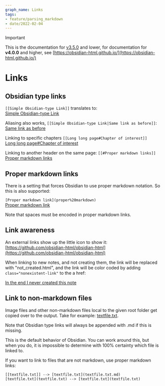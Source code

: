 ```yaml
---
graph_name: Links
tags:
- feature/parsing_markdown
- date/2022-02-04
---
```

   
>[!important]   
> This is the documentation for [v3.5.0](../Changelog/v3.5.0.md) and lower, for documentation for **v4.0.0** and higher, see [https://obsidian-html.github.io/](https://obsidian-html.github.io/)   
   
# Links   
## Obsidian type links   
`[[Simple Obsidian-type Link]]` translates to:   
[Simple Obsidian-type Link](../Demonstrations/Test%20pages/Simple%20Obsidian-type%20Link.md)   
   
Aliasing also works, `[[Simple Obsidian-type Link|Same link as before]]`:   
[Same link as before](../Demonstrations/Test%20pages/Simple%20Obsidian-type%20Link.md)   
   
Linking to specific chapters `[[Long long page#Chapter of interest]]`   
[Long long page#Chapter of interest](../Demonstrations/Test%20pages/Long%20long%20page.md#chapter-of-interest)   
   
Linking to another header on the same page: `[[#Proper markdown links]]`   
[Proper markdown links](#proper-markdown-links)   
   
## Proper markdown links   
There is a setting that forces Obsidian to use proper markdown notation. So this is also supported:   
   
`[Proper markdown link](proper%20markdown)`   
[Proper markdown link](../Demonstrations/Test%20pages/proper%20markdown.md)   
    
 Note that spaces must be encoded in proper markdown links.   
   
## Link awareness   
An external links show up the little icon to show it:   
[https://github.com/obsidian-html/obsidian-html](https://github.com/obsidian-html/obsidian-html)   
   
When linking to new notes, and not creating them, the link will be replaced with "not_created.html", and the link will be color coded by adding `class="nonexistent-link"` to the a href:   
   
[In the end I never created this note](/not_created.md)   
   
## Link to non-markdown files   
Image files and other non-markdown files local to the given root folder get copied over to the output. Take for example: [textfile.txt](../Demonstrations/Test%20pages/textfile.txt).   
   
Note that Obsidian type links will always be appended with .md if this is missing.    
   
This is the default behavior of Obsidian. You can work around this, but when you do, it is impossible to determine with 100% certainty which file is linked to.    
   
If you want to link to files that are not markdown, use proper markdown links:   
```
[[textfile.txt]] --> [textfile.txt](textfile.txt.md)
[textfile.txt](textfile.txt) --> [textfile.txt](textfile.txt)
```

